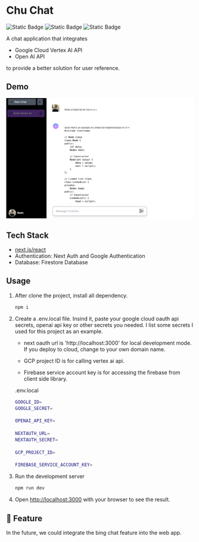 # Chu Chat

![Static Badge](https://img.shields.io/badge/nextjs-react-blue) ![Static Badge](https://img.shields.io/badge/Openai-gpt_%203.5%20_turbo-green)
 ![Static Badge](https://img.shields.io/badge/Google-vertexAI-red)

A chat application that integrates

- Google Cloud Vertex AI API
- Open AI API

to provide a better solution for user reference.

## Demo

![demo1-img](./public/assets/images/demo1.png)

## Tech Stack

- [next.js/react](https://nextjs.org/)
- Authentication: Next Auth and Google Authentication
- Database: Firestore Database

## Usage

1. After clone the project, install all dependency.

    ```bash
    npm i
    ```

2.
    Create a .env.local file. Insind it, paste your google cloud oauth api secrets, openai api key or other secrets you needed. I list some secrets I used for this project as an example.

    - next oauth url is 'http://localhost:3000' for local development mode. If you deploy to cloud, change to your own domain name.

    - GCP project ID is for calling vertex ai api.

    - Firebase service account key is for accessing the firebase from client side library.

    .env.local

    ```bash
    GOOGLE_ID=
    GOOGLE_SECRET=

    OPENAI_API_KEY=

    NEXTAUTH_URL=
    NEXTAUTH_SECRET=

    GCP_PROJECT_ID=
    
    FIREBASE_SERVICE_ACCOUNT_KEY=
    ```

3. Run the development server

    ```bash
    npm run dev
    ```

4. Open [http://localhost:3000](http://localhost:3000) with your browser to see the result.

## 🧐 Feature

In the future, we could integrate the bing chat feature into the web app.
